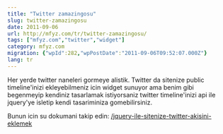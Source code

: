 ```yaml
---
title: "Twitter zamazingosu"
slug: twitter-zamazingosu
date: 2011-09-06
url: http://mfyz.com/tr/twitter-zamazingosu/
tags: ["mfyz.com","twitter","widget"]
category: mfyz.com
migration: {"wpId":282,"wpPostDate":"2011-09-06T09:52:07.000Z"}
lang: tr
---
```


Her yerde twitter naneleri gormeye alistik. Twitter da sitenize public timeline'inizi ekleyebilmeniz icin widget sunuyor ama benim gibi begenmeyip kendiniz tasarlamak istiyorsaniz twitter timeline'inizi api ile jquery'ye isletip kendi tasariminiza gomebilirsiniz.

Bunun icin su dokumani takip edin: [/jquery-ile-sitenize-twitter-akisini-eklemek](/jquery-ile-sitenize-twitter-akisini-eklemek)